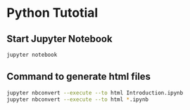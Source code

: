 # Python Tutotial

## Start Jupyter Notebook

```bash
jupyter notebook
```

## Command to generate html files

```bash
jupyter nbconvert --execute --to html Introduction.ipynb
jupyter nbconvert --execute --to html *.ipynb 
```
